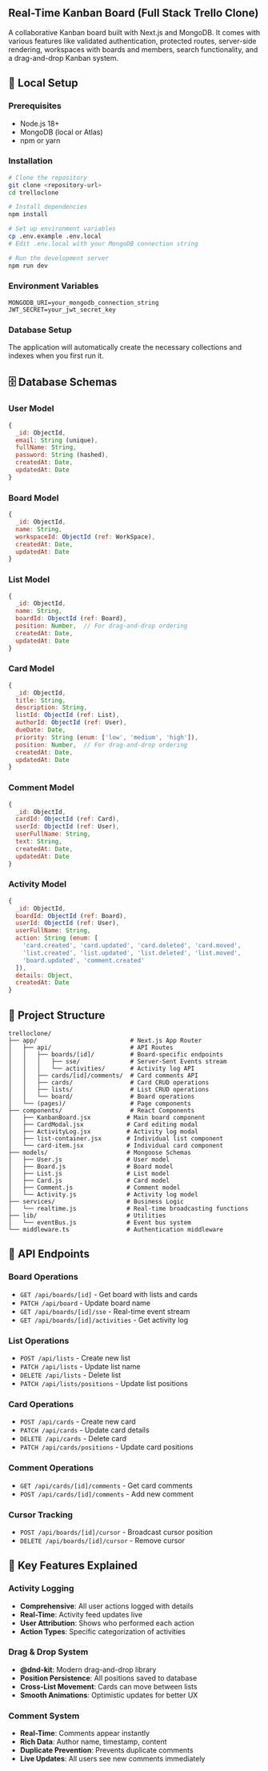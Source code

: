 ## Real-Time Kanban Board (Full Stack Trello Clone)

A collaborative Kanban board built with Next.js and MongoDB.
It comes with various features like validated authentication, protected routes, server-side rendering, workspaces with boards and members, search functionality, and a drag-and-drop Kanban system.

## 🚀 Local Setup

### Prerequisites
- Node.js 18+ 
- MongoDB (local or Atlas)
- npm or yarn

### Installation
```bash
# Clone the repository
git clone <repository-url>
cd trelloclone

# Install dependencies
npm install

# Set up environment variables
cp .env.example .env.local
# Edit .env.local with your MongoDB connection string

# Run the development server
npm run dev
```

### Environment Variables
```env
MONGODB_URI=your_mongodb_connection_string
JWT_SECRET=your_jwt_secret_key
```

### Database Setup
The application will automatically create the necessary collections and indexes when you first run it.




## 🗄️ Database Schemas

### User Model
```javascript
{
  _id: ObjectId,
  email: String (unique),
  fullName: String,
  password: String (hashed),
  createdAt: Date,
  updatedAt: Date
}
```

### Board Model
```javascript
{
  _id: ObjectId,
  name: String,
  workspaceId: ObjectId (ref: WorkSpace),
  createdAt: Date,
  updatedAt: Date
}
```

### List Model
```javascript
{
  _id: ObjectId,
  name: String,
  boardId: ObjectId (ref: Board),
  position: Number,  // For drag-and-drop ordering
  createdAt: Date,
  updatedAt: Date
}
```

### Card Model
```javascript
{
  _id: ObjectId,
  title: String,
  description: String,
  listId: ObjectId (ref: List),
  authorId: ObjectId (ref: User),
  dueDate: Date,
  priority: String (enum: ['low', 'medium', 'high']),
  position: Number,  // For drag-and-drop ordering
  createdAt: Date,
  updatedAt: Date
}
```

### Comment Model
```javascript
{
  _id: ObjectId,
  cardId: ObjectId (ref: Card),
  userId: ObjectId (ref: User),
  userFullName: String,
  text: String,
  createdAt: Date,
  updatedAt: Date
}
```

### Activity Model
```javascript
{
  _id: ObjectId,
  boardId: ObjectId (ref: Board),
  userId: ObjectId (ref: User),
  userFullName: String,
  action: String (enum: [
    'card.created', 'card.updated', 'card.deleted', 'card.moved',
    'list.created', 'list.updated', 'list.deleted', 'list.moved',
    'board.updated', 'comment.created'
  ]),
  details: Object,
  createdAt: Date
}
```


## 📁 Project Structure

```
trelloclone/
├── app/                          # Next.js App Router
│   ├── api/                      # API Routes
│   │   ├── boards/[id]/          # Board-specific endpoints
│   │   │   ├── sse/              # Server-Sent Events stream
│   │   │   └── activities/       # Activity log API
│   │   ├── cards/[id]/comments/  # Card comments API
│   │   ├── cards/                # Card CRUD operations
│   │   ├── lists/                # List CRUD operations
│   │   └── board/                # Board operations
│   └── (pages)/                  # Page components
├── components/                   # React Components
│   ├── KanbanBoard.jsx          # Main board component
│   ├── CardModal.jsx            # Card editing modal
│   ├── ActivityLog.jsx          # Activity log modal
│   ├── list-container.jsx       # Individual list component
│   └── card-item.jsx            # Individual card component
├── models/                      # Mongoose Schemas
│   ├── User.js                  # User model
│   ├── Board.js                 # Board model
│   ├── List.js                  # List model
│   ├── Card.js                  # Card model
│   ├── Comment.js               # Comment model
│   └── Activity.js              # Activity log model
├── services/                    # Business Logic
│   └── realtime.js              # Real-time broadcasting functions
├── lib/                         # Utilities
│   └── eventBus.js              # Event bus system
└── middleware.ts                # Authentication middleware
```



## 🚀 API Endpoints

### Board Operations
- `GET /api/boards/[id]` - Get board with lists and cards
- `PATCH /api/board` - Update board name
- `GET /api/boards/[id]/sse` - Real-time event stream
- `GET /api/boards/[id]/activities` - Get activity log

### List Operations
- `POST /api/lists` - Create new list
- `PATCH /api/lists` - Update list name
- `DELETE /api/lists` - Delete list
- `PATCH /api/lists/positions` - Update list positions

### Card Operations
- `POST /api/cards` - Create new card
- `PATCH /api/cards` - Update card details
- `DELETE /api/cards` - Delete card
- `PATCH /api/cards/positions` - Update card positions

### Comment Operations
- `GET /api/cards/[id]/comments` - Get card comments
- `POST /api/cards/[id]/comments` - Add new comment

### Cursor Tracking
- `POST /api/boards/[id]/cursor` - Broadcast cursor position
- `DELETE /api/boards/[id]/cursor` - Remove cursor


## 🎯 Key Features Explained

### Activity Logging
- **Comprehensive**: All user actions logged with details
- **Real-Time**: Activity feed updates live
- **User Attribution**: Shows who performed each action
- **Action Types**: Specific categorization of activities

### Drag & Drop System
- **@dnd-kit**: Modern drag-and-drop library
- **Position Persistence**: All positions saved to database
- **Cross-List Movement**: Cards can move between lists
- **Smooth Animations**: Optimistic updates for better UX

### Comment System
- **Real-Time**: Comments appear instantly
- **Rich Data**: Author name, timestamp, content
- **Duplicate Prevention**: Prevents duplicate comments
- **Live Updates**: All users see new comments immediately
